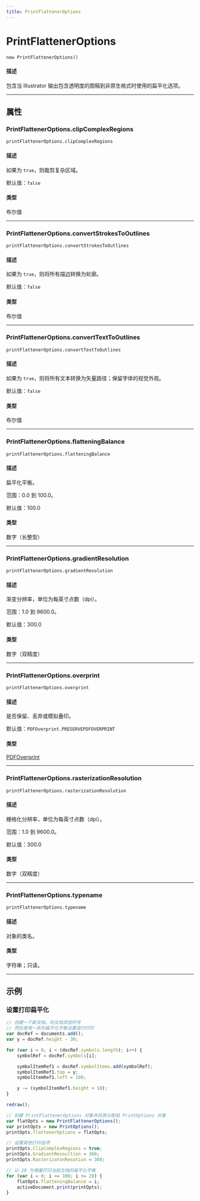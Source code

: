 ```yaml
---
title: PrintFlattenerOptions
---
```

# PrintFlattenerOptions

`new PrintFlattenerOptions()`

#### 描述

包含当 Illustrator 输出包含透明度的图稿到非原生格式时使用的扁平化选项。

---

## 属性

### PrintFlattenerOptions.clipComplexRegions

`printFlattenerOptions.clipComplexRegions`

#### 描述

如果为 `true`，则裁剪复杂区域。

默认值：`false`

#### 类型

布尔值

---

### PrintFlattenerOptions.convertStrokesToOutlines

`printFlattenerOptions.convertStrokesToOutlines`

#### 描述

如果为 `true`，则将所有描边转换为轮廓。

默认值：`false`

#### 类型

布尔值

---

### PrintFlattenerOptions.convertTextToOutlines

`printFlattenerOptions.convertTextToOutlines`

#### 描述

如果为 `true`，则将所有文本转换为矢量路径；保留字体的视觉外观。

默认值：`false`

#### 类型

布尔值

---

### PrintFlattenerOptions.flatteningBalance

`printFlattenerOptions.flatteningBalance`

#### 描述

扁平化平衡。

范围：0.0 到 100.0。

默认值：100.0

#### 类型

数字（长整型）

---

### PrintFlattenerOptions.gradientResolution

`printFlattenerOptions.gradientResolution`

#### 描述

渐变分辨率，单位为每英寸点数（dpi）。

范围：1.0 到 9600.0。

默认值：300.0

#### 类型

数字（双精度）

---

### PrintFlattenerOptions.overprint

`printFlattenerOptions.overprint`

#### 描述

是否保留、丢弃或模拟叠印。

默认值：`PDFOverprint.PRESERVEPDFOVERPRINT`

#### 类型

[PDFOverprint](../scripting-constants#pdfoverprint)

---

### PrintFlattenerOptions.rasterizationResolution

`printFlattenerOptions.rasterizationResolution`

#### 描述

栅格化分辨率，单位为每英寸点数（dpi）。

范围：1.0 到 9600.0。

默认值：300.0

#### 类型

数字（双精度）

---

### PrintFlattenerOptions.typename

`printFlattenerOptions.typename`

#### 描述

对象的类名。

#### 类型

字符串；只读。

---

## 示例

### 设置打印扁平化

```javascript
// 创建一个新文档，向文档添加符号
// 然后使用一系列扁平化平衡设置进行打印
var docRef = documents.add();
var y = docRef.height - 30;

for (var i = 0; i < (docRef.symbols.length); i++) {
    symbolRef = docRef.symbols[i];

    symbolItemRef1 = docRef.symbolItems.add(symbolRef);
    symbolItemRef1.top = y;
    symbolItemRef1.left = 100;

    y -= (symbolItemRef1.height + 10);
}

redraw();

// 创建 PrintFlattenerOptions 对象并将其分配给 PrintOptions 对象
var flatOpts = new PrintFlattenerOptions();
var printOpts = new PrintOptions();
printOpts.flattenerOptions = flatOpts;

// 设置其他打印选项
printOpts.ClipComplexRegions = true;
printOpts.GradientResoultion = 360;
printOpts.RasterizatonResotion = 360;

// 以 20 为增量打印当前文档的扁平化平衡
for (var i = 0; i <= 100; i += 20) {
    flatOpts.flatteningBalance = i;
    activeDocument.print(printOpts);
}
```